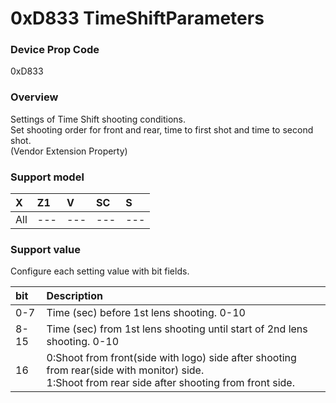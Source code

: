 # 0xD833 TimeShiftParameters

### Device Prop Code

0xD833

### Overview

Settings of Time Shift shooting conditions.  
Set shooting order for front and rear, time to first shot and time to second shot.  
(Vendor Extension Property)

### Support model

| X | Z1 | V | SC | S |
|:--|:--|:--|:--|:--|
| All | --- | --- | --- | --- |

### Support value

Configure each setting value with bit fields.   

| bit | Description |
|:--|:--|
| 0-7 | Time (sec) before 1st lens shooting. 0-10 |
| 8-15 | Time (sec) from 1st lens shooting until start of 2nd lens shooting. 0-10 |
| 16 | 0:Shoot from front(side with logo) side after shooting from rear(side with monitor) side.<br/>1:Shoot from rear side after shooting from front side. |
